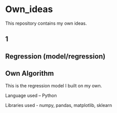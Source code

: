 # Own_ideas
This repository contains my own ideas.
## 1
## Regression (model/regression)
## Own Algorithm
This is the regression model I built on my own.

Language used – Python

Libraries used - numpy, pandas, matplotlib, sklearn
